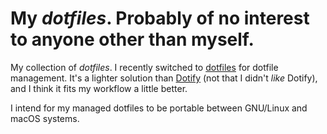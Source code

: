 # My _dotfiles_. Probably of no interest to anyone other than myself.

My collection of _dotfiles_. I recently switched to [dotfiles](https://github.com/jbernard/dotfiles) for dotfile management. It's a lighter solution than [Dotify](http://mattdbridges.github.com/dotify/) (not that I didn't _like_ Dotify), and I think it fits my workflow a little better.

I intend for my managed dotfiles to be portable between GNU/Linux and macOS systems.

